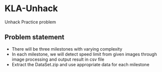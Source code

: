 # KLA-Unhack
Unhack Practice problem

## Problem statement
- There will be three milestones with varying complexity
- In each milestone, we will detect speed limit from given images through image processing and output result in csv file
- Extract the DataSet.zip and use appropriate data for each milestone



